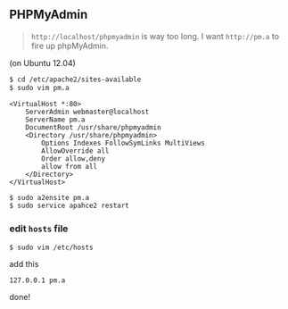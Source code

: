 ## PHPMyAdmin

> `http://localhost/phpmyadmin` is way too long. I want `http://pm.a` to fire up phpMyAdmin.

(on Ubuntu 12.04)

```sh
$ cd /etc/apache2/sites-available
$ sudo vim pm.a
```

```
<VirtualHost *:80>
	ServerAdmin webmaster@localhost
	ServerName pm.a
	DocumentRoot /usr/share/phpmyadmin
	<Directory /usr/share/phpmyadmin>
		Options Indexes FollowSymLinks MultiViews
		AllowOverride all
		Order allow,deny
		allow from all
	</Directory>
</VirtualHost>
````

```sh
$ sudo a2ensite pm.a
$ sudo service apahce2 restart
```

### edit `hosts` file

```sh
$ sudo vim /etc/hosts
```

add this

```
127.0.0.1 pm.a
```

done!
